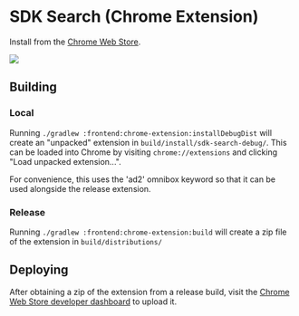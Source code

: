 SDK Search (Chrome Extension)
=============================

Install from the [Chrome Web Store](https://chrome.google.com/webstore/detail/android-sdk-search/elihjfnjglabmkeonphlglkpjppchoco).

![](frontend/chrome-extension/src/main/store/screenshots/1.png)


Building
--------

### Local

Running `./gradlew :frontend:chrome-extension:installDebugDist` will create an "unpacked" extension
in `build/install/sdk-search-debug/`. This can be loaded into Chrome by visiting
`chrome://extensions` and clicking "Load unpacked extension...".

For convenience, this uses the 'ad2' omnibox keyword so that it can be used alongside the release
extension.


### Release

Running `./gradlew :frontend:chrome-extension:build` will create a zip file of the extension
in `build/distributions/`


Deploying
---------

After obtaining a zip of the extension from a release build, visit the
[Chrome Web Store developer dashboard](https://chrome.google.com/webstore/developer/dashboard) to
upload it.
